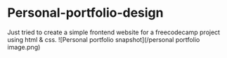 # Personal-portfolio-design
Just tried to create a simple frontend website for a freecodecamp project using html &amp; css.
![Personal portfolio snapshot](/personal portfolio image.png)

